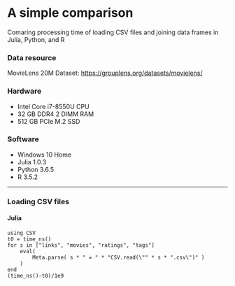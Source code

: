 # A simple comparison
Comaring processing time of loading CSV files and joining data frames in Julia, Python, and R

### Data resource
MovieLens 20M Dataset: https://grouplens.org/datasets/movielens/

### Hardware
* Intel Core i7-8550U CPU
* 32 GB DDR4 2 DIMM RAM
* 512 GB PCIe M.2 SSD

### Software
* Windows 10 Home
* Julia 1.0.3
* Python 3.6.5
* R 3.5.2

***

### Loading CSV files

#### Julia
<pre><code>using CSV
t0 = time_ns()
for s in ["links", "movies", "ratings", "tags"]
	eval(
		Meta.parse( s * " = " * "CSV.read(\"" * s * ".csv\")" )
	)
end
(time_ns()-t0)/1e9
</code></pre>
